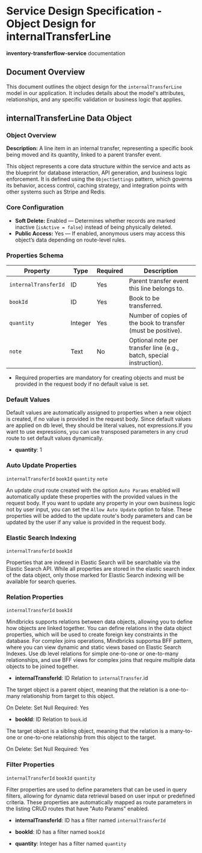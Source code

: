 # Service Design Specification - Object Design for internalTransferLine

**inventory-transferflow-service** documentation

## Document Overview

This document outlines the object design for the `internalTransferLine` model in our application. It includes details about the model's attributes, relationships, and any specific validation or business logic that applies.

## internalTransferLine Data Object

### Object Overview

**Description:** A line item in an internal transfer, representing a specific book being moved and its quantity, linked to a parent transfer event.

This object represents a core data structure within the service and acts as the blueprint for database interaction, API generation, and business logic enforcement.
It is defined using the `ObjectSettings` pattern, which governs its behavior, access control, caching strategy, and integration points with other systems such as Stripe and Redis.

### Core Configuration

- **Soft Delete:** Enabled — Determines whether records are marked inactive (`isActive = false`) instead of being physically deleted.
- **Public Access:** Yes — If enabled, anonymous users may access this object’s data depending on route-level rules.

### Properties Schema

| Property             | Type    | Required | Description                                                         |
| -------------------- | ------- | -------- | ------------------------------------------------------------------- |
| `internalTransferId` | ID      | Yes      | Parent transfer event this line belongs to.                         |
| `bookId`             | ID      | Yes      | Book to be transferred.                                             |
| `quantity`           | Integer | Yes      | Number of copies of the book to transfer (must be positive).        |
| `note`               | Text    | No       | Optional note per transfer line (e.g., batch, special instruction). |

- Required properties are mandatory for creating objects and must be provided in the request body if no default value is set.

### Default Values

Default values are automatically assigned to properties when a new object is created, if no value is provided in the request body.
Since default values are applied on db level, they should be literal values, not expressions.If you want to use expressions, you can use transposed parameters in any crud route to set default values dynamically.

- **quantity**: 1

### Auto Update Properties

`internalTransferId` `bookId` `quantity` `note`

An update crud route created with the option `Auto Params` enabled will automatically update these properties with the provided values in the request body.
If you want to update any property in your own business logic not by user input, you can set the `Allow Auto Update` option to false.
These properties will be added to the update route's body parameters and can be updated by the user if any value is provided in the request body.

### Elastic Search Indexing

`internalTransferId` `bookId`

Properties that are indexed in Elastic Search will be searchable via the Elastic Search API.
While all properties are stored in the elastic search index of the data object, only those marked for Elastic Search indexing will be available for search queries.

### Relation Properties

`internalTransferId` `bookId`

Mindbricks supports relations between data objects, allowing you to define how objects are linked together.
You can define relations in the data object properties, which will be used to create foreign key constraints in the database.
For complex joins operations, Mindbricks supportsa BFF pattern, where you can view dynamic and static views based on Elastic Search Indexes.
Use db level relations for simple one-to-one or one-to-many relationships, and use BFF views for complex joins that require multiple data objects to be joined together.

- **internalTransferId**: ID
  Relation to `internalTransfer`.id

The target object is a parent object, meaning that the relation is a one-to-many relationship from target to this object.

On Delete: Set Null
Required: Yes

- **bookId**: ID
  Relation to `book`.id

The target object is a sibling object, meaning that the relation is a many-to-one or one-to-one relationship from this object to the target.

On Delete: Set Null
Required: Yes

### Filter Properties

`internalTransferId` `bookId` `quantity`

Filter properties are used to define parameters that can be used in query filters, allowing for dynamic data retrieval based on user input or predefined criteria.
These properties are automatically mapped as route parameters in the listing CRUD routes that have "Auto Params" enabled.

- **internalTransferId**: ID has a filter named `internalTransferId`

- **bookId**: ID has a filter named `bookId`

- **quantity**: Integer has a filter named `quantity`
